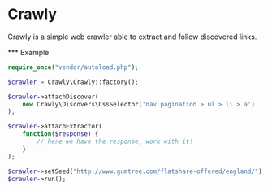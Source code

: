 Crawly
======

Crawly is a simple web crawler able to extract and follow discovered links.

*** Example

```php
require_once("vendor/autoload.php");

$crawler = Crawly\Crawly::factory();

$crawler->attachDiscover(
    new Crawly\Discovers\CssSelector('nav.pagination > ul > li > a')
);

$crawler->attachExtractor(
    function($response) {
        // here we have the response, work with it!
    }
);

$crawler->setSeed("http://www.gumtree.com/flatshare-offered/england/");
$crawler->run();
```
